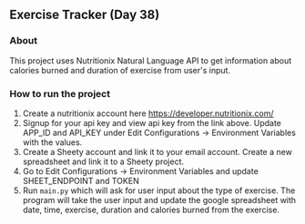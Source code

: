 ## Exercise Tracker (Day 38)
### About
This project uses Nutritionix Natural Language API to get information about calories burned and duration of exercise from user's input. 

### How to run the project
1. Create a nutritionix account here https://developer.nutritionix.com/
2. Signup for your api key and view api key from the link above. Update APP_ID and API_KEY under Edit Configurations -> Environment Variables with the values. 
3. Create a Sheety account and link it to your email account. Create a new spreadsheet and link it to a Sheety project. 
4. Go to Edit Configurations -> Environment Variables and update SHEET_ENDPOINT and TOKEN 
5. Run `main.py` which will ask for user input about the type of exercise. The program will take the user input and update the google spreadsheet with date, time, exercise, duration and calories burned from the exercise. 
